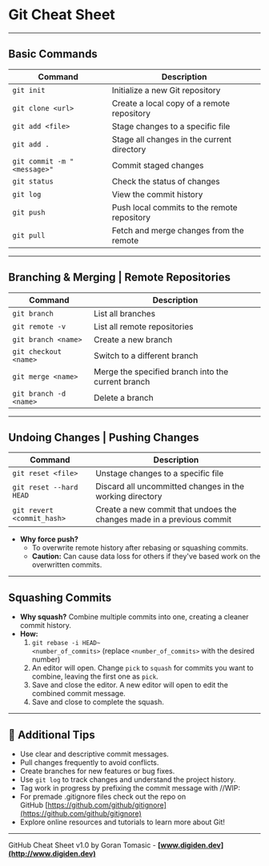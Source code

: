 # Git Cheat Sheet

* * *

## Basic Commands

| Command | Description |
| --- | --- |
| `git init` | Initialize a new Git repository |
| `git clone <url>` | Create a local copy of a remote repository |
| `git add <file>` | Stage changes to a specific file |
| `git add .` | Stage all changes in the current directory |
| `git commit -m "<message>"` | Commit staged changes |
| `git status` | Check the status of changes |
| `git log` | View the commit history |
| `git push` | Push local commits to the remote repository |
| `git pull` | Fetch and merge changes from the remote |

* * *

## Branching & Merging | Remote Repositories

| Command | Description |
| --- | --- |
| `git branch` | List all branches |
| `git remote -v` | List all remote repositories |
| `git branch <name>` | Create a new branch |
| `git checkout <name>` | Switch to a different branch |
| `git merge <name>` | Merge the specified branch into the current branch |
| `git branch -d <name>` | Delete a branch |

* * *

## Undoing Changes | Pushing Changes

| Command | Description |
| --- | --- |
| `git reset <file>` | Unstage changes to a specific file |
| `git reset --hard HEAD` | Discard all uncommitted changes in the working directory |
| `git revert <commit_hash>` | Create a new commit that undoes the changes made in a previous commit |

- **Why force push?**
    - To overwrite remote history after rebasing or squashing commits.
    - **Caution:** Can cause data loss for others if they've based work on the overwritten commits.

* * *

## Squashing Commits

- **Why squash?** Combine multiple commits into one, creating a cleaner commit history.
- **How:**
    1. `git rebase -i HEAD~<number_of_commits>` (replace `<number_of_commits>` with the desired number)
    2. An editor will open. Change `pick` to `squash` for commits you want to combine, leaving the first one as `pick`.
    3. Save and close the editor. A new editor will open to edit the combined commit message.
    4. Save and close to complete the squash.

* * *

## 🎁 Additional Tips

- Use clear and descriptive commit messages.
- Pull changes frequently to avoid conflicts.
- Create branches for new features or bug fixes.
- Use `git log` to track changes and understand the project history.
- Tag work in progress by prefixing the commit message with //WIP:
- For premade .gitignore files check out the repo on GitHub [https://github.com/github/gitignore](https://github.com/github/gitignore)
- Explore online resources and tutorials to learn more about Git!

* * *

GitHub Cheat Sheet v1.0 by Goran Tomasic - **[www.digiden.dev](http://www.digiden.dev)**
